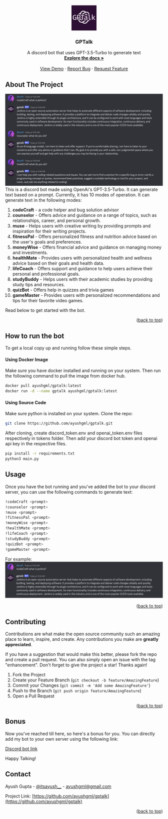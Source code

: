 <a name="readme-top"></a>

<!-- PROJECT LOGO -->
<br />
<div align="center">
  <a href="https://github.com/ayushgml/gptalk">
    <img src="images/gptalk_logo.png" alt="Logo" width="80" height="80">
  </a>

  <h3 align="center">GPTalk</h3>

  <p align="center">
    A discord bot that uses GPT-3.5-Turbo to generate text
    <br />
    <a href="https://github.com/ayushgml/gptalk"><strong>Explore the docs »</strong></a>
    <br />
    <br />
    <a href="https://github.com/ayushgml/gptalk">View Demo</a>
    ·
    <a href="https://github.com/ayushgml/gptalk/issues">Report Bug</a>
    ·
    <a href="https://github.com/ayushgml/gptalk/issues">Request Feature</a>
  </p>
</div>

<!-- ABOUT THE PROJECT -->
## About The Project
<div align="center">
    <img src="images/project_intro_banner.png" alt="Banner" width="800">
</div>
This is a discord bot made using OpenAi's GPT-3.5-Turbo. It can generate text based on a prompt. Currently, it has 10 modes of operation. It can generate text in the following modes:
<ol>
    <li><b>codeCraft</b> - a code helper and bug solution advisor</li>
    <li><b>counselor</b> - Offers advice and guidance on a range of topics, such as relationships, career, and personal growth.</li>
    <li><b>muse</b> - Helps users with creative writing by providing prompts and inspiration for their writing projects.</li>
    <li><b>fitnessPal</b> - Offers personalized fitness and nutrition advice based on the user's goals and preferences.</li>
    <li><b>moneyWise</b> - Offers financial advice and guidance on managing money and investments.</li>
    <li><b>healthMate</b> - Provides users with personalized health and wellness advice based on their goals and health data.</li>
    <li><b>lifeCoach</b> - Offers support and guidance to help users achieve their personal and professional goals.</li>
    <li><b>studyBuddy</b> - Helps users with their academic studies by providing study tips and resources.</li>
    <li><b>quizBot</b> - Offers help in quizzes and trivia games</li>
    <li><b>gameMaster</b> - Provides users with personalized recommendations and tips for their favorite video games.</li>
</ol>

Read below to get started with the bot.

<p align="right">(<a href="#readme-top">back to top</a>)</p>


<!-- GETTING STARTED -->
## How to run the bot

To get a local copy up and running follow these simple steps.

#### Using Docker Image
Make sure you have docker installed and running on your system. Then run the following command to pull the image from docker hub.
```sh
docker pull ayushgml/gptalk:latest
docker run -d --name gptalk ayushgml/gptalk:latest
```

#### Using Source Code
Make sure python is installed on your system.
Clone the repo:
```sh
git clone https://github.com/ayushgml/gptalk.git
```

After cloning, create discord_token.env and openai_token.env files respectively in tokens folder. Then add your discord bot token and openai api key in the respective files.
```sh
pip install -r requirements.txt
python3 main.py
```

<!-- USAGE EXAMPLES -->
## Usage

Once you have the bot running and you've added the bot to your discord server, you can use the following commands to generate text:

```sh
!codeCraft <prompt>
!counselor <prompt>
!muse <prompt>
!fitnessPal <prompt>
!moneyWise <prompt>
!healthMate <prompt>
!lifeCoach <prompt>
!studyBuddy <prompt>
!quizBot <prompt>
!gameMaster <prompt>
```

For example:
<img src="images/example.png" alt="Usage Example">

<p align="right">(<a href="#readme-top">back to top</a>)</p>




<!-- CONTRIBUTING -->
## Contributing

Contributions are what make the open source community such an amazing place to learn, inspire, and create. Any contributions you make are **greatly appreciated**.

If you have a suggestion that would make this better, please fork the repo and create a pull request. You can also simply open an issue with the tag "enhancement".
Don't forget to give the project a star! Thanks again!

1. Fork the Project
2. Create your Feature Branch (`git checkout -b feature/AmazingFeature`)
3. Commit your Changes (`git commit -m 'Add some AmazingFeature'`)
4. Push to the Branch (`git push origin feature/AmazingFeature`)
5. Open a Pull Request

<p align="right">(<a href="#readme-top">back to top</a>)</p>


## Bonus
Now you've reached till here, so here's a bonus for you. You can directly add my bot to your own server using the following link:

[Discord bot link](https://discord.com/api/oauth2/authorize?client_id=1091195953320558743&permissions=3072&scope=bot)

Happy Talking!


<!-- CONTACT -->
## Contact

Ayush Gupta - [@itsayush__](https://twitter.com/itsayush__) - ayushgml@gmail.com

Project Link: [https://github.com/ayushgml/gptalk](https://github.com/ayushgml/gptalk)

<p align="right">(<a href="#readme-top">back to top</a>)</p>




